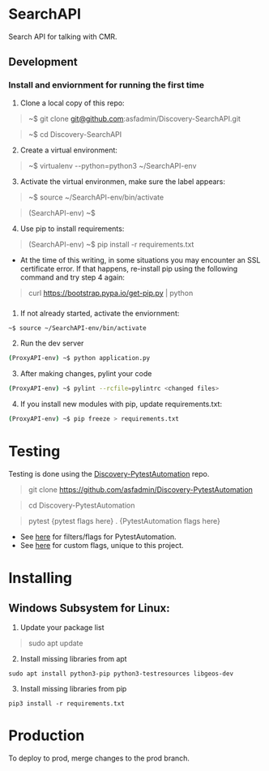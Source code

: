 # SearchAPI

Search API for talking with CMR.

## Development

### Install and enviornment for running the first time

1. Clone a local copy of this repo:

> ~$ git clone git@github.com:asfadmin/Discovery-SearchAPI.git

> ~$ cd Discovery-SearchAPI


2. Create a virtual environment:

> ~$ virtualenv --python=python3 ~/SearchAPI-env


3. Activate the virtual environmen, make sure the label appears:

> ~$ source ~/SearchAPI-env/bin/activate

> (SearchAPI-env) ~$


4. Use pip to install requirements:

> (SearchAPI-env) ~$ pip install -r requirements.txt

- At the time of this writing, in some situations you may encounter an SSL certificate error. If that happens, re-install pip using the following command and try step 4 again:

> curl https://bootstrap.pypa.io/get-pip.py | python

### 

1. If not already started, activate the enviornment:

```bash
~$ source ~/SearchAPI-env/bin/activate
```

2. Run the dev server

```bash
(ProxyAPI-env) ~$ python application.py
```

3. After making changes, pylint your code

```bash
(ProxyAPI-env) ~$ pylint --rcfile=pylintrc <changed files>
```

4. If you install new modules with pip, update requirements.txt:

```bash
(ProxyAPI-env) ~$ pip freeze > requirements.txt
```

# Testing
Testing is done using the [Discovery-PytestAutomation](https://github.com/asfadmin/Discovery-PytestAutomation) repo.

> git clone https://github.com/asfadmin/Discovery-PytestAutomation

> cd Discovery-PytestAutomation

> pytest {pytest flags here} . {PytestAutomation flags here}

   - See [here](https://github.com/asfadmin/Discovery-PytestAutomation) for filters/flags for PytestAutomation.
   - See [here]() for custom flags, unique to this project.

# Installing

## Windows Subsystem for Linux:

1) Update your package list

> sudo apt update

2) Install missing libraries from apt
```
sudo apt install python3-pip python3-testresources libgeos-dev
```

3) Install missing libraries from pip
```
pip3 install -r requirements.txt
```
# Production
To deploy to prod, merge changes to the prod branch.
